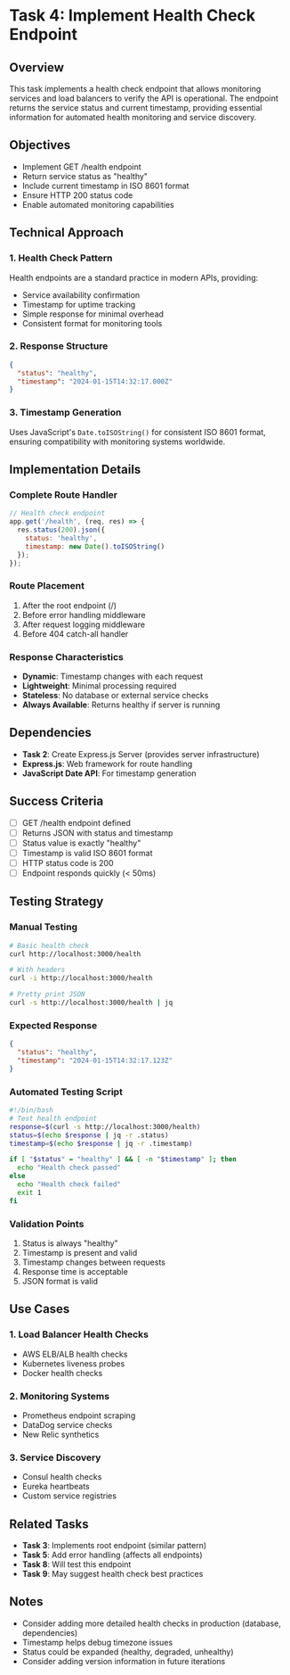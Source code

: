 # Task 4: Implement Health Check Endpoint

## Overview
This task implements a health check endpoint that allows monitoring services and load balancers to verify the API is operational. The endpoint returns the service status and current timestamp, providing essential information for automated health monitoring and service discovery.

## Objectives
- Implement GET /health endpoint
- Return service status as "healthy"
- Include current timestamp in ISO 8601 format
- Ensure HTTP 200 status code
- Enable automated monitoring capabilities

## Technical Approach

### 1. Health Check Pattern
Health endpoints are a standard practice in modern APIs, providing:
- Service availability confirmation
- Timestamp for uptime tracking
- Simple response for minimal overhead
- Consistent format for monitoring tools

### 2. Response Structure
```json
{
  "status": "healthy",
  "timestamp": "2024-01-15T14:32:17.000Z"
}
```

### 3. Timestamp Generation
Uses JavaScript's `Date.toISOString()` for consistent ISO 8601 format, ensuring compatibility with monitoring systems worldwide.

## Implementation Details

### Complete Route Handler
```javascript
// Health check endpoint
app.get('/health', (req, res) => {
  res.status(200).json({
    status: 'healthy',
    timestamp: new Date().toISOString()
  });
});
```

### Route Placement
1. After the root endpoint (/)
2. Before error handling middleware
3. After request logging middleware
4. Before 404 catch-all handler

### Response Characteristics
- **Dynamic**: Timestamp changes with each request
- **Lightweight**: Minimal processing required
- **Stateless**: No database or external service checks
- **Always Available**: Returns healthy if server is running

## Dependencies
- **Task 2**: Create Express.js Server (provides server infrastructure)
- **Express.js**: Web framework for route handling
- **JavaScript Date API**: For timestamp generation

## Success Criteria
- [ ] GET /health endpoint defined
- [ ] Returns JSON with status and timestamp
- [ ] Status value is exactly "healthy"
- [ ] Timestamp is valid ISO 8601 format
- [ ] HTTP status code is 200
- [ ] Endpoint responds quickly (< 50ms)

## Testing Strategy

### Manual Testing
```bash
# Basic health check
curl http://localhost:3000/health

# With headers
curl -i http://localhost:3000/health

# Pretty print JSON
curl -s http://localhost:3000/health | jq
```

### Expected Response
```json
{
  "status": "healthy",
  "timestamp": "2024-01-15T14:32:17.123Z"
}
```

### Automated Testing Script
```bash
#!/bin/bash
# Test health endpoint
response=$(curl -s http://localhost:3000/health)
status=$(echo $response | jq -r .status)
timestamp=$(echo $response | jq -r .timestamp)

if [ "$status" = "healthy" ] && [ -n "$timestamp" ]; then
  echo "Health check passed"
else
  echo "Health check failed"
  exit 1
fi
```

### Validation Points
1. Status is always "healthy"
2. Timestamp is present and valid
3. Timestamp changes between requests
4. Response time is acceptable
5. JSON format is valid

## Use Cases

### 1. Load Balancer Health Checks
- AWS ELB/ALB health checks
- Kubernetes liveness probes
- Docker health checks

### 2. Monitoring Systems
- Prometheus endpoint scraping
- DataDog service checks
- New Relic synthetics

### 3. Service Discovery
- Consul health checks
- Eureka heartbeats
- Custom service registries

## Related Tasks
- **Task 3**: Implements root endpoint (similar pattern)
- **Task 5**: Add error handling (affects all endpoints)
- **Task 8**: Will test this endpoint
- **Task 9**: May suggest health check best practices

## Notes
- Consider adding more detailed health checks in production (database, dependencies)
- Timestamp helps debug timezone issues
- Status could be expanded (healthy, degraded, unhealthy)
- Consider adding version information in future iterations